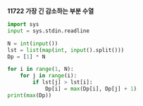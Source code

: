 __11722 가장 긴 감소하는 부분 수열__

```python
import sys
input = sys.stdin.readline

N = int(input())
lst = list(map(int, input().split()))
Dp = [1] * N

for i in range(1, N):
    for j in range(i):
        if lst[j] > lst[i]:
            Dp[i] = max(Dp[i], Dp[j] + 1)
print(max(Dp))
```

